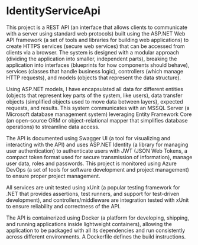# IdentityServiceApi
This project is a REST API (an interface that allows clients to communicate with a server using standard web protocols) built using the ASP.NET Web API framework (a set of tools and libraries for building web applications) to create HTTPS services (secure web services) that can be accessed from clients via a browser. The system is designed with a modular approach (dividing the application into smaller, independent parts), breaking the application into interfaces (blueprints for how components should behave), services (classes that handle business logic), controllers (which manage HTTP requests), and models (objects that represent the data structure).

Using ASP.NET models, I have encapsulated all data for different entities (objects that represent key parts of the system, like users), data transfer objects (simplified objects used to move data between layers), expected requests, and results. This system communicates with an MSSQL Server (a Microsoft database management system) leveraging Entity Framework Core (an open-source ORM or object-relational mapper that simplifies database operations) to streamline data access.

The API is documented using Swagger UI (a tool for visualizing and interacting with the API) and uses ASP.NET Identity (a library for managing user authentication) to authenticate users with JWT (JSON Web Tokens, a compact token format used for secure transmission of information), manage user data, roles and passwords. This project is monitored using Azure DevOps (a set of tools for software development and project management) to ensure proper project management.

All services are unit tested using xUnit (a popular testing framework for .NET that provides assertions, test runners, and support for test-driven development), and controllers/middleware are integration tested with xUnit to ensure reliability and correctness of the API.

The API is containerized using Docker (a platform for developing, shipping, and running applications inside lightweight containers), allowing the application to be packaged with all its dependencies and run consistently across different environments. A Dockerfile defines the build instructions.
